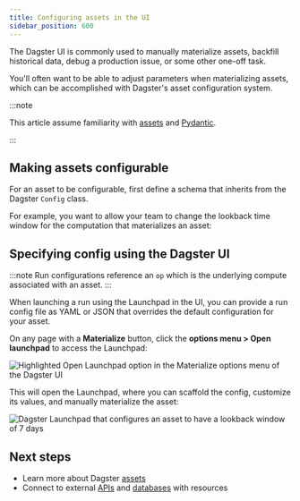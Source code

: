 ```yaml
---
title: Configuring assets in the UI
sidebar_position: 600
---
```


The Dagster UI is commonly used to manually materialize assets, backfill historical data, debug a production issue, or some other one-off task.

You'll often want to be able to adjust parameters when materializing assets, which can be accomplished with Dagster's asset configuration system.

:::note

This article assume familiarity with [assets](/guides/build/assets/defining-assets) and [Pydantic](https://docs.pydantic.dev/latest/).

:::


## Making assets configurable

For an asset to be configurable, first define a schema that inherits from the Dagster `Config` class.

For example, you want to allow your team to change the lookback time window for the computation that materializes an asset:

<CodeExample filePath="guides/data-modeling/configuring-assets/config-schema.py" language="python" />

## Specifying config using the Dagster UI

:::note
Run configurations reference an `op` which is the underlying compute associated with an asset.
:::

When launching a run using the Launchpad in the UI, you can provide a run config file as YAML or JSON that overrides the default configuration for your asset.

On any page with a **Materialize** button, click the **options menu > Open launchpad** to access the Launchpad:

![Highlighted Open Launchpad option in the Materialize options menu of the Dagster UI](/img/placeholder.svg)

This will open the Launchpad, where you can scaffold the config, customize its values, and manually materialize the asset:

![Dagster Launchpad that configures an asset to have a lookback window of 7 days](/img/placeholder.svg)

## Next steps

- Learn more about Dagster [assets](/guides/build/assets/)
- Connect to external [APIs](/guides/build/external-resources/connecting-to-apis) and [databases](/guides/build/external-resources/connecting-to-databases) with resources
